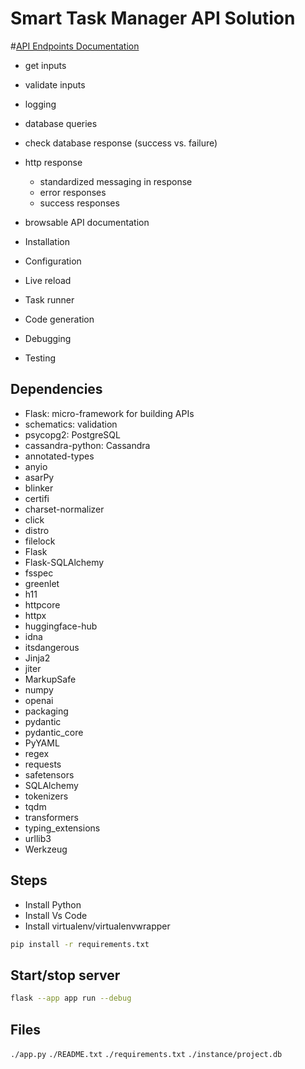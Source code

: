 # Smart Task Manager API Solution

#[API Endpoints Documentation](https://documenter.getpostman.com/view/28895384/2sAXqy4f9S#6790e80e-205c-4f4c-a8c8-e4febc85a39d)
- get inputs
- validate inputs
- logging
- database queries
- check database response (success vs. failure)
- http response
    - standardized messaging in response
    - error responses
    - success responses
- browsable API documentation


- Installation
- Configuration
- Live reload
- Task runner
- Code generation
- Debugging
- Testing

## Dependencies

- Flask: micro-framework for building APIs
- schematics: validation
- psycopg2: PostgreSQL
- cassandra-python: Cassandra
- annotated-types
- anyio
- asarPy
- blinker
- certifi
- charset-normalizer
- click
- distro
- filelock
- Flask
- Flask-SQLAlchemy
- fsspec
- greenlet
- h11
- httpcore
- httpx
- huggingface-hub
- idna
- itsdangerous
- Jinja2
- jiter
- MarkupSafe
- numpy
- openai
- packaging
- pydantic
- pydantic_core
- PyYAML
- regex
- requests
- safetensors
- SQLAlchemy
- tokenizers
- tqdm
- transformers
- typing_extensions 
- urllib3
- Werkzeug

## Steps

- Install Python
- Install Vs Code
- Install virtualenv/virtualenvwrapper

```bash
pip install -r requirements.txt
```

## Start/stop server

```bash
flask --app app run --debug
```

## Files

`./app.py`
`./README.txt`
`./requirements.txt`
`./instance/project.db`

